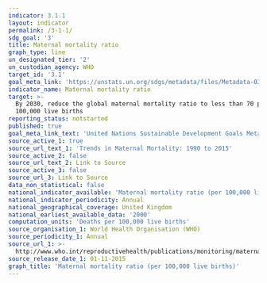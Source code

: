 ```yaml
---
indicator: 3.1.1
layout: indicator
permalink: /3-1-1/
sdg_goal: '3'
title: Maternal mortality ratio
graph_type: line
un_designated_tier: '2'
un_custodian_agency: WHO
target_id: '3.1'
goal_meta_link: 'https://unstats.un.org/sdgs/metadata/files/Metadata-03-01-01.pdf'
indicator_name: Maternal mortality ratio
target: >-
  By 2030, reduce the global maternal mortality ratio to less than 70 per
  100,000 live births
reporting_status: notstarted
published: true
goal_meta_link_text: 'United Nations Sustainable Development Goals Metadata: 3.1.1'
source_active_1: true
source_url_text_1: 'Trends in Maternal Mortality: 1990 to 2015'
source_active_2: false
source_url_text_2: Link to Source
source_active_3: false
source_url_3: Link to Source
data_non_statistical: false
national_indicator_available: 'Maternal mortality ratio (per 100,000 live births)'
national_indicator_periodicity: Annual
national_geographical_coverage: United Kingdom
national_earliest_available_data: '2000'
computation_units: 'Deaths per 100,000 live births'
source_organisation_1: World Health Organisation (WHO)
source_periodicity_1: Annual
source_url_1: >-
  http://www.who.int/reproductivehealth/publications/monitoring/maternal-mortality-2015/en/
source_release_date_1: 01-11-2015
graph_title: 'Maternal mortality ratio (per 100,000 live births)'
---
```

